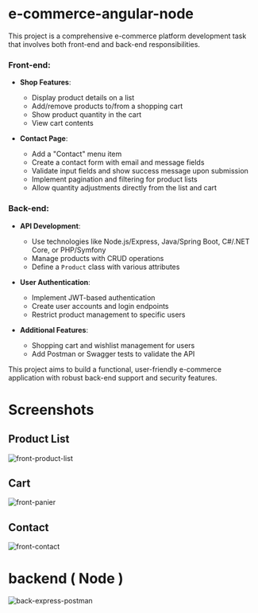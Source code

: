 # e-commerce-angular-node
This project is a comprehensive e-commerce platform development task that involves both front-end and back-end responsibilities.

### Front-end:
- **Shop Features**: 
  - Display product details on a list
  - Add/remove products to/from a shopping cart
  - Show product quantity in the cart
  - View cart contents

- **Contact Page**:
  - Add a "Contact" menu item
  - Create a contact form with email and message fields
  - Validate input fields and show success message upon submission
  - Implement pagination and filtering for product lists
  - Allow quantity adjustments directly from the list and cart

### Back-end:
- **API Development**:
  - Use technologies like Node.js/Express, Java/Spring Boot, C#/.NET Core, or PHP/Symfony
  - Manage products with CRUD operations
  - Define a `Product` class with various attributes

- **User Authentication**:
  - Implement JWT-based authentication
  - Create user accounts and login endpoints
  - Restrict product management to specific users

- **Additional Features**:
  - Shopping cart and wishlist management for users
  - Add Postman or Swagger tests to validate the API

This project aims to build a functional, user-friendly e-commerce application with robust back-end support and security features.
# Screenshots
## Product List
![front-product-list](https://github.com/user-attachments/assets/5b572f44-852b-4fde-a4e2-12230954ad8a)
## Cart
![front-panier](https://github.com/user-attachments/assets/e3306f6c-a66f-4b41-95fa-1d69cd7a4b32)
## Contact
![front-contact](https://github.com/user-attachments/assets/c8759871-340f-454d-98ee-2f03d07b8e5b)
# backend ( Node )
![back-express-postman](https://github.com/user-attachments/assets/df838408-ce01-4c72-8bd8-c29b3fdb48ef)
